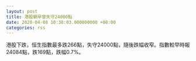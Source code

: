 ```yaml
---
layout: post
title: 港股朝早曾失守24000點
date: 2020-04-08 10:38:03.000000000 +08:00
categories: rss
---
```


港股下跌，恒生指數最多跌266點，失守24000點，隨後跌幅收窄。指數較早時報24084點，跌169點，跌幅0.7%。
